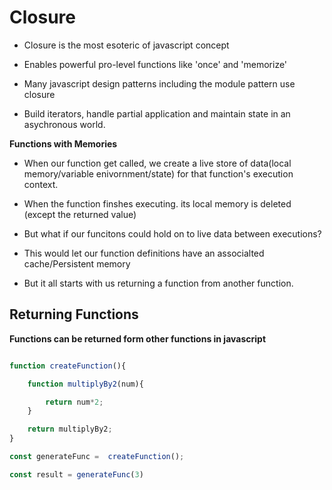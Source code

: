 # Closure

- Closure is the most esoteric of javascript concept

- Enables powerful pro-level functions like 'once' and 'memorize'

- Many javascript design patterns including the module pattern use closure

- Build iterators, handle partial application and maintain state in an asychronous world.

**Functions with Memories**

- When our function get called, we create a live store of data(local memory/variable enivornment/state) for that function's execution context.

- When the function finshes executing. its local memory is deleted (except the returned value)

- But what if our funcitons could hold on to live data between executions?

- This would let our function definitions have an associalted cache/Persistent memory

- But it all starts with us returning a function from another function.


## Returning Functions


**Functions can be returned form other functions in javascript**

```javascript

function createFunction(){

    function multiplyBy2(num){

        return num*2;
    }

    return multiplyBy2;
}

const generateFunc =  createFunction();

const result = generateFunc(3)
```